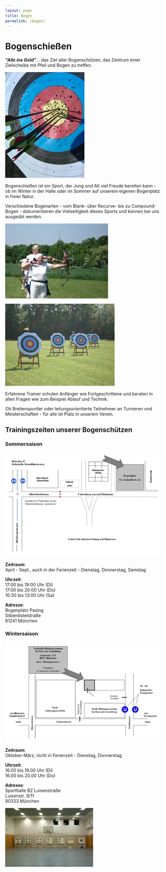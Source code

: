 ```yaml
---
layout: page
title: Bogen
permalink: /bogen/
---
```

# Bogenschießen

***“Alle ins Gold”***... das Ziel aller Bogenschützen, das Zentrum einer Zielscheibe mit Pfeil und Bogen zu treffen.

![](/images/uploads/bogen1.jpg)

Bogenschießen ist ein Sport, der Jung und Alt viel Freude bereiten kann - ob im Winter in der Halle oder im Sommer auf unserem eigenen Bogenplatz in freier Natur.

Verschiedene Bogenarten - vom Blank- über Recurve- bis zu Compound-Bogen - dokumentieren die Vielseitigkeit dieses Sports und können bei uns ausgeübt werden.

![](/images/uploads/bogen2.jpg)

![](/images/uploads/bogen3.jpg)

Erfahrene Trainer schulen Anfänger wie Fortgeschrittene und beraten in allen Fragen wie zum Beispiel Ablauf und Technik.

Ob Breitensportler oder leitungsorientierte Teilnehmer an Turnieren und Meisterschaften - für alle ist Platz in unserem Verein.

## Trainingszeiten unserer Bogenschützen

### Sommersaison

![](/images/uploads/anfahrt-bogen-sommer.jpg)

**Zeitraum**:\
April - Sept., auch in der Ferienzeit - Dienstag, Donnerstag, Samstag

**Uhrzeit**:\
17:00 bis 19:00 Uhr (Di)\
17:00 bis 20:00 Uhr (Do)\
10:30 bis 13:00 Uhr (Sa)

**Adresse**:\
Bogenplatz Pasing\
Silberdistelstraße\
81241 München

### Wintersaison

![](/images/uploads/anfahrt-bogen-winter.jpg)

**Zeitraum**:\
Oktober-März, nicht in Ferienzeit - Dienstag, Donnerstag

**Uhrzeit**:\
16.00 bis 19.00 Uhr (Di)\
16.00 bis 20.00 Uhr (Do)

**Adresse**:\
Sporthalle BZ Luisenstraße\
Luisenstr. 9/11\
80333 München

![](/images/uploads/bogen4.jpg)